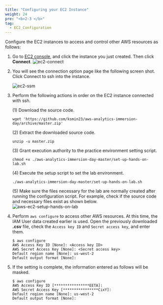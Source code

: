 ```yaml
---
title: "Configuring your EC2 Instance"
weight: 24
pre: "<b>2-3 </b>"
tag:
  - EC2_Configuration
---
```


Configure the EC2 instances to access and control other AWS resources as follows:

1. Go to [EC2 console](https://console.aws.amazon.com/ec2/v2/home#Instances:), and click the instance you just created. Then click **Connect**.
    ![ec2-connect](/analytics-on-aws/images/ec2-connect.png)

2. You will see the connection option page like the following screen shot. Click Connect to ssh into the instance.

    ![ec2-ssm](/analytics-on-aws/images/ec2-ssm.png)
3. Perform the following actions in order on the EC2 instance connected with ssh.

    (1) Download the source code. 
    ```shell script
    wget 'https://github.com/ksmin23/aws-analytics-immersion-day/archive/master.zip'
    ```
    (2) Extract the downloaded source code.
    ```shell script
    unzip -u master.zip
    ```
    (3) Grant execution authority to the practice environment setting script.
    ```shell script
    chmod +x ./aws-analytics-immersion-day-master/set-up-hands-on-lab.sh
    ```
    (4) Execute the setup script to set the lab environment.
    ```shell script
    ./aws-analytics-immersion-day-master/set-up-hands-on-lab.sh
    ```
    (5) Make sure the files necessary for the lab are normally created after running the configuration script. For example, check if the source code and necessary files exist as shown below.
    ![aws-ec2-setup-hands-on-lab](/analytics-on-aws/images/aws-ec2-setup-hands-on-lab.png)

4. Perform `aws configure` to access other AWS resources. At this time, the IAM User data created earlier is used.
Open the previously downloaded **.csv** file, check the `Access key ID` and `Secret access key`, and enter them.
    ```shell script
    $ aws configure
    AWS Access Key ID [None]: <Access key ID>
    AWS Secret Access Key [None]: <Secret access key>
    Default region name [None]: us-west-2
    Default output format [None]: 
    ```
4. If the setting is complete, the information entered as follows will be masked.
    ```shell script
    $ aws configure
    AWS Access Key ID [****************EETA]:
    AWS Secret Access Key [****************CixY]:
    Default region name [None]: us-west-2
    Default output format [None]: 
    ```
